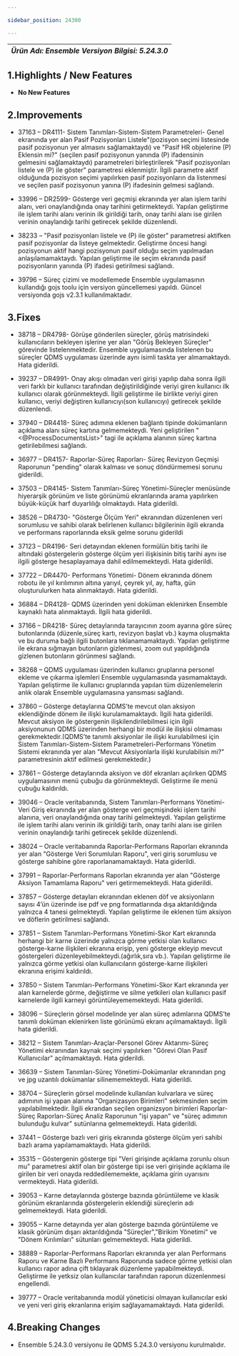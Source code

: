```yaml
---

sidebar_position: 24300

---
```

| ***Ürün Adı: Ensemble   Versiyon Bilgisi: 5.24.3.0*** |
|-----------------------------------------------|

## 1.Highlights / New Features

- **No New Features**

## 2.Improvements

- 37163 – DR4111- Sistem Tanımları-Sistem-Sistem Parametreleri- Genel ekranında yer alan Pasif Pozisyonları Listele"(pozisyon seçimi listesinde pasif pozisyonun yer almasını sağlamaktaydı) ve "Pasif HR objelerine (P) Eklensin mi?" (seçilen pasif pozisyonun yanında (P) ifadensinin gelmesini sağlamaktaydı) parametreleri birleştirilerek "Pasif pozisyonları listele ve (P) ile göster" parametresi eklenmiştir. İlgili parametre aktif olduğunda pozisyon seçimi yapılırken pasif pozisyonların da listenmesi ve seçilen pasif pozisyonun yanına (P) ifadesinin gelmesi sağlandı.

- 33996 – DR2599- Gösterge veri geçmişi ekranında yer alan işlem tarihi alanı, veri onaylandığında onay tarihini getirmekteydi. Yapılan geliştirme ile işlem tarihi alanı verinin ilk girildiği tarih, onay tarihi alanı ise girilen verinin onaylandığı tarihi getirecek şekilde düzenlendi.

- 38233 – "Pasif pozisyonları listele ve (P) ile göster" parametresi aktifken pasif pozisyonlar da listeye gelmektedir. Geliştirme öncesi hangi pozisyonun aktif hangi pozisyonun pasif olduğu seçim yapılmadan anlaşılamamaktaydı. Yapılan geliştirme ile seçim ekranında pasif pozisyonların yanında (P) ifadesi getirilmesi sağlandı.

- 39796 – Süreç çizimi ve modellemede Ensemble uygulamasının kullandığı gojs toolu için versiyon güncellemesi yapıldı. Güncel versiyonda gojs v2.3.1 kullanılmaktadır.

## 3.Fixes

- 38718 – DR4798- Görüşe gönderilen süreçler, görüş matrisindeki kullanıcıların bekleyen işlerine yer alan "Görüş Bekleyen Süreçler" görevinde listelenmektedir. Ensemble uygulamasında listelenen bu süreçler QDMS uygulaması üzerinde aynı isimli taskta yer almamaktaydı. Hata giderildi.

- 39237 – DR4991- Onay akışı olmadan veri girişi yapılıp daha sonra ilgili veri farklı bir kullanıcı tarafından değiştirildiğinde veriyi giren kullanıcı ilk kullanıcı olarak görünmekteydi. İlgili geliştirme ile birlikte veriyi giren kullanıcı, veriyi değiştiren kullanıcıyı(son kullanıcıyı) getirecek şekilde düzenlendi.

- 37940 – DR4418- Süreç adımına eklenen bağlantı tipinde dokümanların açıklama alanı süreç kartına gelmemekteydi. Yeni geliştirilen "<@ProcessDocumentsList\>" tagi ile açıklama alanının süreç kartına getirilebilmesi sağlandı.

- 36977 – DR4157- Raporlar-Süreç Raporları- Süreç Revizyon Geçmişi Raporunun "pending" olarak kalması ve sonuç döndürmemesi sorunu giderildi.

- 37503 – DR4145- Sistem Tanımları-Süreç Yönetimi-Süreçler menüsünde hiyerarşik görünüm ve liste görünümü ekranlarında arama yapılırken büyük-küçük harf duyarlılığı olmaktaydı. Hata giderildi.

- 38526 – DR4730- "Gösterge Ölçüm Yeri" ekranından düzenlenen veri sorumlusu ve sahibi olarak belirlenen kullanıcı bilgilerinin ilgili ekranda ve performans raporlarında eksik gelme sorunu giderildi

- 37123 – DR4196- Seri detayından eklenen formülün bitiş tarihi ile altındaki göstergelerin gösterge ölçüm yeri ilişkisinin bitiş tarihi aynı ise ilgili gösterge hesaplayamaya dahil edilmemekteydi. Hata giderildi.

- 37722 – DR4470- Performans Yönetimi- Dönem ekranında dönem robotu ile yıl kırılımının altına yarıyıl, çeyrek yıl, ay, hafta, gün oluşturulurken hata alınmaktaydı. Hata giderildi.

- 36884 – DR4128- QDMS üzerinden yeni doküman eklenirken Ensemble kaynaklı hata alınmaktaydı. İlgili hata giderildi.

- 37166 – DR4218- Süreç detaylarında tarayıcının zoom ayarına göre süreç butonlarında (düzenle,süreç kartı, revizyon başlat vb.) kayma oluşmakta ve bu duruma bağlı ilgili butonlara tıklanamamaktaydı. Yapılan geliştirme ile ekrana sığmayan butonların gizlenmesi, zoom out yapıldığında gizlenen butonların görünmesi sağlandı.

- 38268 – QDMS uygulaması üzerinden kullanıcı gruplarına personel ekleme ve çıkarma işlemleri Ensemble uygulamasında yasımamaktaydı. Yapılan geliştirme ile kullanıcı gruplarında yapılan tüm düzenlemelerin anlık olarak Ensemble uygulamasına yansıması sağlandı.

- 37860 – Gösterge detaylarına QDMS’te mevcut olan aksiyon eklendiğinde dönem ile ilişki kurulamamaktaydı. İlgili hata giderildi. Mevcut aksiyon ile göstergenin ilişkilendirilebilmesi için ilgili aksiyonunun QDMS üzerinden herhangi bir modül ile ilişkisi olmaması gerekmektedir.(QDMS’te tanımlı aksiyonlar ile ilişki kurulabilmesi için Sistem Tanımları-Sistem-Sistem Parametreleri-Performans Yönetim Sistemi ekranında yer alan "Mevcut Aksiyonlarla ilişki kurulabilsin mi?" parametresinin aktif edilmesi gerekmektedir.)

- 37861 – Gösterge detaylarında aksiyon ve döf ekranları açılırken QDMS uygulamasının menü çubuğu da görünmekteydi. Geliştirme ile menü çubuğu kaldırıldı.

- 39046 – Oracle veritabanında, Sistem Tanımları-Performans Yönetimi-Veri Giriş ekranında yer alan gösterge veri geçmişindeki işlem tarihi alanına, veri onaylandığında onay tarihi gelmekteydi. Yapılan geliştirme ile işlem tarihi alanı verinin ilk girildiği tarih, onay tarihi alanı ise girilen verinin onaylandığı tarihi getirecek şekilde düzenlendi.

- 38024 – Oracle veritabanında Raporlar-Performans Raporları ekranında yer alan "Gösterge Veri Sorumluları Raporu", veri giriş sorumlusu ve gösterge sahibine göre raporlanamamaktaydı. Hata giderildi.

- 37991 – Raporlar-Performans Raporları ekranında yer alan "Gösterge Aksiyon Tamamlama Raporu" veri getirmemekteydi. Hata giderildi.

- 37857 – Gösterge detayları ekranından eklenen döf ve aksiyonların sayısı 4’ün üzerinde ise pdf ve png formatlarında dışa aktarıldığında yalnızca 4 tanesi gelmekteydi. Yapılan geliştirme ile eklenen tüm aksiyon ve döflerin getirilmesi sağlandı.

- 37851 – Sistem Tanımları-Performans Yönetimi-Skor Kart ekranında herhangi bir karne üzerinde yalnızca görme yetkisi olan kullanıcı gösterge-karne ilişkileri ekranına erişip, yeni gösterge ekleyip mevcut göstergeleri düzenleyebilmekteydi.(ağırlık,sıra vb.). Yapılan geliştirme ile yalnızca görme yetkisi olan kullanıcıların gösterge-karne ilişkileri ekranına erişimi kaldırıldı.

- 37850 – Sistem Tanımları-Performans Yönetimi-Skor Kart ekranında yer alan karnelerde görme, değiştirme ve silme yetkileri olan kullanıcı pasif karnelerde ilgili karneyi görüntüleyememekteydi. Hata giderildi.

- 38096 – Süreçlerin görsel modelinde yer alan süreç adımlarına QDMS’te tanımlı doküman eklenirken liste görünümü ekranı açılmamaktaydı. İlgili hata giderildi.

- 38212 – Sistem Tanımları-Araçlar-Personel Görev Aktarımı-Süreç Yönetimi ekranından kaynak seçimi yapılırken "Görevi Olan Pasif Kullanıcılar" açılmamaktaydı. Hata giderildi.

- 36639 – Sistem Tanımları-Süreç Yönetimi-Dokümanlar ekranından png ve jpg uzantılı dokümanlar silinememekteydi. Hata giderildi.

- 38704 – Süreçlerin görsel modelinde kullanılan kulvarlara ve süreç adımının işi yapan alanına "Organizasyon Birimleri" sekmesinden seçim yapılabilmektedir. İlgili ekrandan seçilen organizsyon birimleri Raporlar-Süreç Raporları-Süreç Analiz Raporunun "işi yapan" ve "süreç adımının bulunduğu kulvar" sutünlarına gelmemekteydi. Hata giderildi.

- 37441 – Gösterge bazlı veri giriş ekranında gösterge ölçüm yeri sahibi bazlı arama yapılamamaktaydı. Hata giderildi.

- 35315 – Göstergenin gösterge tipi "Veri girişinde açıklama zorunlu olsun mu" parametresi aktif olan bir gösterge tipi ise veri girişinde açıklama ile girilen bir veri onayda reddedilememekte, açıklama girin uyarısını vermekteydi. Hata giderildi.

- 39053 – Karne detaylarında gösterge bazında görüntüleme ve klasik görünüm ekranlarında göstergelerin eklendiği süreçlerin adı gelmemekteydi. Hata giderildi.

- 39055 – Karne detayında yer alan gösterge bazında görüntüleme ve klasik görünüm dışarı aktarıldığında "Süreçler","Birikim Yönetimi" ve "Dönem Kırılımları" sütunları gelmemekteydi. Hata giderildi.

- 38889 – Raporlar-Performans Raporları ekranında yer alan Performans Raporu ve Karne Bazlı Performans Raporunda sadece görme yetkisi olan kullanıcı rapor adına çift tıklayarak düzenleme yapabilmekteydi. Geliştirme ile yetksiz olan kullanıcılar tarafından raporun düzenlenmesi engellendi.

- 39777 – Oracle veritabanında modül yöneticisi olmayan kullanıcılar eski ve yeni veri giriş ekranlarına erişim sağlayamamaktaydı. Hata giderildi.

## 4.Breaking Changes

- Ensemble 5.24.3.0 versiyonu ile QDMS 5.24.3.0 versiyonu kurulmalıdır.
